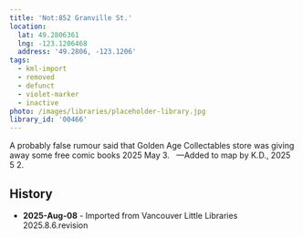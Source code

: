 ```yaml
---
title: 'Not:852 Granville St.'
location:
  lat: 49.2806361
  lng: -123.1206468
  address: '49.2806, -123.1206'
tags:
  - kml-import
  - removed
  - defunct
  - violet-marker
  - inactive
photo: /images/libraries/placeholder-library.jpg
library_id: '00466'
---
```

A probably false rumour said that Golden Age Collectables store was giving away some free comic books 2025 May 3.  
—Added to map by K.D., 2025 5 2.

## History
- **2025-Aug-08** - Imported from Vancouver Little Libraries 2025.8.6.revision
